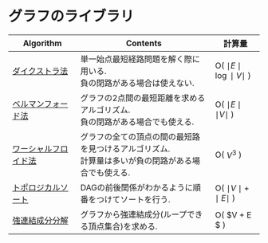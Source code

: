 #  グラフのライブラリ

|  Algorithm  |  Contents  |計算量|
| ---- | ----| ----|
|  [ダイクストラ法](https://github.com/Nishikubo-Masato/AtCoder-Library/tree/main/Graph/Dijkstra)  |  単一始点最短経路問題を解く際に用いる. <br> 負の閉路がある場合は使えない.  |O( $\mid E\mid \log \mid V \mid$ ) |
|  [ベルマンフォード法](https://github.com/Nishikubo-Masato/AtCoder-Library/tree/main/Graph/bellmanFord/bellmanFord.cpp)  |  グラフの2点間の最短距離を求めるアルゴリズム. <br> 負の閉路がある場合でも使える. |O( $\mid E\mid \mid V \mid$ ) |
|  [ワーシャルフロイド法](https://github.com/Nishikubo-Masato/AtCoder-Library/tree/main/Graph/warshallFloyd/warshallFloyd.cpp)  |  グラフの全ての頂点の間の最短路を見つけるアルゴリズム. <br> 計算量は多いが負の閉路がある場合でも使える. |O( $V^3$ ) |
|  [トポロジカルソート](https://github.com/Nishikubo-Masato/AtCoder-Library/tree/main/Graph/topologicalSort/topologicalSort.cpp)  |  DAGの前後関係がわかるように順番をつけてソートを行う.|O( $\mid V\mid  + \mid E \mid$ ) |
|  [強連結成分分解](https://github.com/Nishikubo-Masato/AtCoder-Library/tree/main/Graph/scc/scc.cpp)  |  グラフから強連結成分(ループできる頂点集合)を求める.|O( $V  +  E $ ) |
